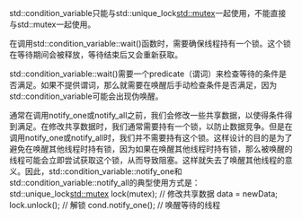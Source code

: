 std::condition_variable只能与std::unique_lock<std::mutex>一起使用，不能直接与std::mutex一起使用。


在调用std::condition_variable::wait()函数时，需要确保线程持有一个锁。这个锁在等待期间会被释放，等待结束后又会重新获取。


std::condition_variable::wait()需要一个predicate（谓词）来检查等待的条件是否满足。如果不提供谓词，那么就需要在唤醒后手动检查条件是否满足，因为std::condition_variable可能会出现伪唤醒。


通常在调用notify_one或notify_all之前，我们会修改一些共享数据，以使得条件得到满足。在修改共享数据时，我们通常需要持有一个锁，以防止数据竞争。但是在调用notify_one或notify_all时，我们并不需要持有这个锁。这样设计的目的是为了避免在唤醒其他线程时持有锁，因为如果在唤醒其他线程时持有锁，那么被唤醒的线程可能会立即尝试获取这个锁，从而导致阻塞。这样就失去了唤醒其他线程的意义。因此，std::condition_variable::notify_one和std::condition_variable::notify_all的典型使用方式是：
std::unique_lock<std::mutex> lock(mutex);
// 修改共享数据
data = newData;
lock.unlock();  // 解锁
cond.notify_one();  // 唤醒等待的线程
